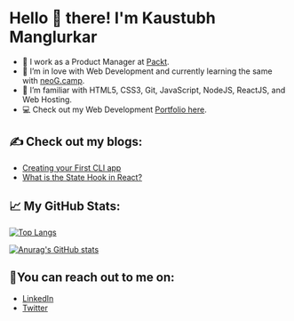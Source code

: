 # Hello 👋 there! I'm Kaustubh Manglurkar

- 👔 I work as a Product Manager at [Packt](https://www.packtpub.com/).
- 💞️ I’m in love with Web Development and currently learning the same with [neoG.camp](https://neog.camp/).
- 🌱 I’m familiar with HTML5, CSS3, Git, JavaScript, NodeJS, ReactJS, and Web Hosting.
- 💻 Check out my Web Development [Portfolio here](https://kaustubh-m.netlify.app/).

## ✍️ Check out my blogs:

- [Creating your First CLI app](https://dev.to/kaustubhmanglu1/create-your-first-cli-app-4c1p)
- [What is the State Hook in React?](https://hashnode.com/post/state-hook-react-ckr9296270dj8z6s12z7t7mwm)

## 📈 My GitHub Stats:

[![Top Langs](https://github-readme-stats.vercel.app/api/top-langs/?username=KaustubhM1997)](https://github.com/anuraghazra/github-readme-stats)

[![Anurag's GitHub stats](https://github-readme-stats.vercel.app/api?username=KaustubhM1997)](https://github.com/anuraghazra/github-readme-stats)


## 📱You can reach out to me on:
- [LinkedIn](https://www.linkedin.com/in/kaustubh-manglurkar-871ba0167/)
- [Twitter](https://twitter.com/KaustubhManglu1)




<!---
KaustubhM1997/KaustubhM1997 is a ✨ special ✨ repository because its `README.md` (this file) appears on your GitHub profile.
You can click the Preview link to take a look at your changes.
--->
